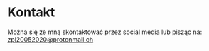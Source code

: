 # Kontakt

Można się ze mną skontaktować przez social media lub pisząc na: [zpl20052020@protonmail.ch](mailto:zpl20052020@protonmail.ch)